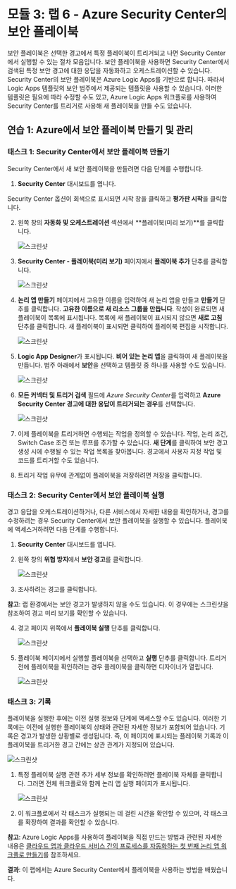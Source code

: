 ﻿---
lab:
    title: '랩 6 - Azure Security Center의 보안 플레이북'
    module: '모듈 3: 보안 작업 관리'
---

# 모듈 3: 랩 6 - Azure Security Center의 보안 플레이북


보안 플레이북은 선택한 경고에서 특정 플레이북이 트리거되고 나면 Security Center에서 실행할 수 있는 절차 모음입니다. 보안 플레이북을 사용하면 Security Center에서 검색된 특정 보안 경고에 대한 응답을 자동화하고 오케스트레이션할 수 있습니다. Security Center의 보안 플레이북은 Azure Logic Apps를 기반으로 합니다. 따라서 Logic Apps 템플릿의 보안 범주에서 제공되는 템플릿을 사용할 수 있습니다. 이러한 템플릿은 필요에 따라 수정할 수도 있고, Azure Logic Apps 워크플로를 사용하여 Security Center를 트리거로 사용해 새 플레이북을 만들 수도 있습니다.

## 연습 1: Azure에서 보안 플레이북 만들기 및 관리

### 태스크 1: Security Center에서 보안 플레이북 만들기


Security Center에서 새 보안 플레이북을 만들려면 다음 단계를 수행합니다.


1.  **Security Center** 대시보드를 엽니다.

Security Center 옵션이 회색으로 표시되면 시작 창을 클릭하고 **평가판 시작**을 클릭합니다.


2.  왼쪽 창의 **자동화 및 오케스트레이션** 섹션에서 **플레이북(미리 보기)**를 클릭합니다.

       ![스크린샷](../Media/Module-3/2323824c-6d1e-49e2-8049-ab853a302af7.png)

	

3.  **Security Center - 플레이북(미리 보기)** 페이지에서 **플레이북 추가** 단추를 클릭합니다.

     ![스크린샷](../Media/Module-3/76956e55-61a4-4e89-a938-03b57325b5b2.png)

 

4.  **논리 앱 만들기** 페이지에서 고유한 이름을 입력하여 새 논리 앱을 만들고 **만들기** 단추를 클릭합니다. **고유한 이름으로 새 리소스 그룹을 만듭니다**. 작성이 완료되면 새 플레이북이 목록에 표시됩니다. 목록에 새 플레이북이 표시되지 않으면 **새로 고침** 단추를 클릭합니다. 새 플레이북이 표시되면 클릭하여 플레이북 편집을 시작합니다.

      ![스크린샷](../Media/Module-3/b9f20273-106c-41f3-8d3e-799f3c637954.png)
    
5.  **Logic App Designer**가 표시됩니다. **비어 있는 논리 앱**을 클릭하여 새 플레이북을 만듭니다. 범주 아래에서 **보안**을 선택하고 템플릿 중 하나를 사용할 수도 있습니다.

    ![스크린샷](../Media/Module-3/3b7e96eb-1e6f-405a-b7ac-152bcbf9da88.png)

6.  **모든 커넥터 및 트리거 검색** 필드에 *Azure Security Center*를 입력하고 **Azure Security Center 경고에 대한 응답이 트리거되는 경우**를 선택합니다.

    ![스크린샷](../Media/Module-3/9f827605-40d1-483e-9669-dadb68008dbf.png)

7.  이제 플레이북을 트리거하면 수행되는 작업을 정의할 수 있습니다. 작업, 논리 조건, Switch Case 조건 또는 루프를 추가할 수 있습니다. **새 단계**를 클릭하여 보안 경고 생성 시에 수행될 수 있는 작업 목록을 찾아봅니다. 경고에서 사용자 지정 작업 및 코드를 트리거할 수도 있습니다.

8.  트리거 작업 유무에 관계없이 플레이북을 저장하려면 저장을 클릭합니다.

### 태스크 2: Security Center에서 보안 플레이북 실행


경고 응답을 오케스트레이션하거나, 다른 서비스에서 자세한 내용을 확인하거나, 경고를 수정하려는 경우 Security Center에서 보안 플레이북을 실행할 수 있습니다. 플레이북에 액세스거하려면 다음 단계를 수행합니다.


1.  **Security Center** 대시보드를 엽니다.

2.  왼쪽 창의 **위협 방지**에서 **보안 경고**를 클릭합니다.

    ![스크린샷](../Media/Module-3/1c9a473b-0090-4a9c-9c30-eda15623fe37.png)

3.  조사하려는 경고를 클릭합니다.


**참고**: 랩 환경에서는 보안 경고가 발생하지 않을 수도 있습니다. 이 경우에는 스크린샷을 참조하여 경고 미리 보기를 확인할 수 있습니다.


4.  경고 페이지 위쪽에서 **플레이북 실행** 단추를 클릭합니다.

    ![스크린샷](../Media/Module-3/47a7f035-517e-4773-bbeb-48e09bb4f618.png)
    
5.  플레이북 페이지에서 실행할 플레이북을 선택하고 **실행** 단추를 클릭합니다. 트리거 전에 플레이북을 확인하려는 경우 플레이북을 클릭하면 디자이너가 열립니다.

    ![스크린샷](../Media/Module-3/7d97e181-042d-4091-9d59-e32fe9ea5bdf.png)

### 태스크 3: 기록


플레이북을 실행한 후에는 이전 실행 정보와 단계에 액세스할 수도 있습니다. 이러한 기록에는 이전에 실행한 플레이북의 상태와 관련된 자세한 정보가 포함되어 있습니다. 기록은 경고가 발생한 상황별로 생성됩니다. 즉, 이 페이지에 표시되는 플레이북 기록과 이 플레이북을 트리거한 경고 간에는 상관 관계가 지정되어 있습니다.

   ![스크린샷](../Media/Module-3/7cd8ebd7-8eb9-432e-85de-6b3e1c23a402.png)

1.  특정 플레이북 실행 관련 추가 세부 정보를 확인하려면 플레이북 자체를 클릭합니다. 그러면 전체 워크플로와 함께 논리 앱 실행 페이지가 표시됩니다.

     ![스크린샷](../Media/Module-3/9c88adfc-7634-4b4d-bf86-570415b2789d.png)

2.  이 워크플로에서 각 태스크가 실행되는 데 걸린 시간을 확인할 수 있으며, 각 태스크를 확장하여 결과를 확인할 수 있습니다.


**참고**: Azure Logic Apps를 사용하여 플레이북을 직접 만드는 방법과 관련된 자세한 내용은 [클라우드 앱과 클라우드 서비스 간의 프로세스를 자동화하는 첫 번째 논리 앱 워크플로 만들기](https://docs.microsoft.com/azure/logic-apps/logic-apps-create-a-logic-app)를 참조하세요.




**결과**: 이 랩에서는 Azure Security Center에서 플레이북을 사용하는 방법을 배웠습니다.

